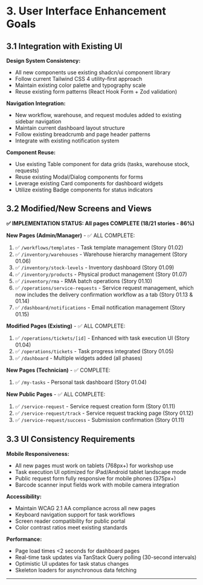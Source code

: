 # 3. User Interface Enhancement Goals

## 3.1 Integration with Existing UI

**Design System Consistency:**
- All new components use existing shadcn/ui component library
- Follow current Tailwind CSS 4 utility-first approach
- Maintain existing color palette and typography scale
- Reuse existing form patterns (React Hook Form + Zod validation)

**Navigation Integration:**
- New workflow, warehouse, and request modules added to existing sidebar navigation
- Maintain current dashboard layout structure
- Follow existing breadcrumb and page header patterns
- Integrate with existing notification system

**Component Reuse:**
- Use existing Table component for data grids (tasks, warehouse stock, requests)
- Reuse existing Modal/Dialog components for forms
- Leverage existing Card components for dashboard widgets
- Utilize existing Badge components for status indicators

## 3.2 Modified/New Screens and Views

**✅ IMPLEMENTATION STATUS: All pages COMPLETE (18/21 stories - 86%)**

**New Pages (Admin/Manager)** - ✅ ALL COMPLETE:
1. ✅ `/workflows/templates` - Task template management (Story 01.02)
2. ✅ `/inventory/warehouses` - Warehouse hierarchy management (Story 01.06)
3. ✅ `/inventory/stock-levels` - Inventory dashboard (Story 01.09)
4. ✅ `/inventory/products` - Physical product management (Story 01.07)
5. ✅ `/inventory/rma` - RMA batch operations (Story 01.10)
6. ✅ `/operations/service-requests` - Service request management, which now includes the delivery confirmation workflow as a tab (Story 01.13 & 01.14)
9. ✅ `/dashboard/notifications` - Email notification management (Story 01.15)

**Modified Pages (Existing)** - ✅ ALL COMPLETE:
1. ✅ `/operations/tickets/[id]` - Enhanced with task execution UI (Story 01.04)
2. ✅ `/operations/tickets` - Task progress integrated (Story 01.05)
3. ✅ `/dashboard` - Multiple widgets added (all phases)

**New Pages (Technician)** - ✅ COMPLETE:
1. ✅ `/my-tasks` - Personal task dashboard (Story 01.04)

**New Public Pages** - ✅ ALL COMPLETE:
1. ✅ `/service-request` - Service request creation form (Story 01.11)
2. ✅ `/service-request/track` - Service request tracking page (Story 01.12)
3. ✅ `/service-request/success` - Submission confirmation (Story 01.11)

## 3.3 UI Consistency Requirements

**Mobile Responsiveness:**
- All new pages must work on tablets (768px+) for workshop use
- Task execution UI optimized for iPad/Android tablet landscape mode
- Public request form fully responsive for mobile phones (375px+)
- Barcode scanner input fields work with mobile camera integration

**Accessibility:**
- Maintain WCAG 2.1 AA compliance across all new pages
- Keyboard navigation support for task workflows
- Screen reader compatibility for public portal
- Color contrast ratios meet existing standards

**Performance:**
- Page load times <2 seconds for dashboard pages
- Real-time task updates via TanStack Query polling (30-second intervals)
- Optimistic UI updates for task status changes
- Skeleton loaders for asynchronous data fetching

---

